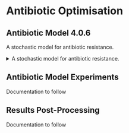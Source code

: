 # Antibiotic Optimisation

## Antibiotic Model 4.0.6

A stochastic model for antibiotic resistance.

<details><summary>A stochastic model for antibiotic resistance.</summary>

### Example Usage (Model)

`AntibioticModel` can be used directly, giving results to compare to the MATLAB
reference implementation. The model constructor accepts additional parameters to
specify initial bacterial load and random number generator for the simulation.

    int samples = 1000;
    AntibioticModel model = new AntibioticModel(samples);
    
    int[] solution = new int[] {10, 10, 10, 10, 10, 10, 10, 10, 10, 10};

    double fitness = model.evaluate(solution);

### Example Usage (Problem)

`AntibioticProblem` is used to create an `IntegerProblem` instance for jMetal
algorithms. Many objectives may be specified.

    int maxIndividualDosage = 60;
    int maxConcentraition = 60;
    AntibioticProblem problem = new AntibioticProblem(
            model,
            maxIndividualDosage,
            AntibioticObjective.totalAntibiotic(),
            AntibioticObjective.overdoseAmount(maxConcentraition),
            AntibioticObjective.uncuredProportion());

    Algorithm<List<DoubleSolution>> algorithm = ... // jMetal Algorithm usage

</details>

## Antibiotic Model Experiments

Documentation to follow

## Results Post-Processing

Documentation to follow
